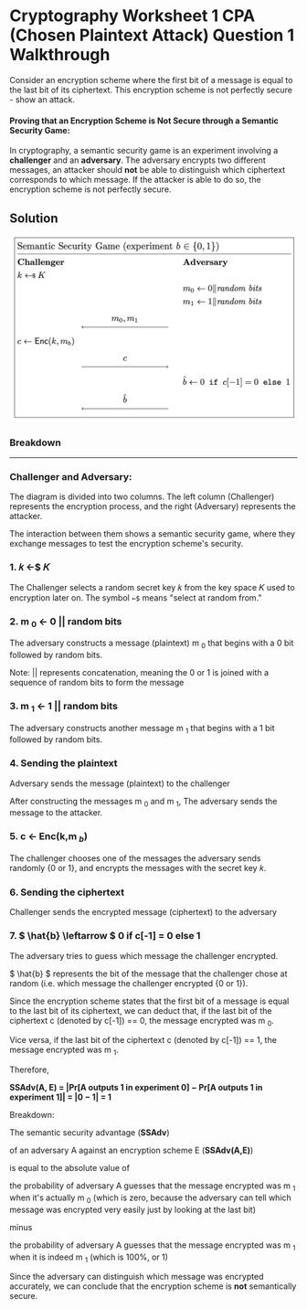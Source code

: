 # Cryptography Worksheet 1 CPA (Chosen Plaintext Attack) Question 1 Walkthrough

Consider an encryption scheme where the first bit of a message is equal to the last
bit of its ciphertext.
This encryption scheme is not perfectly secure - show an attack.

#### Proving that an Encryption Scheme is Not Secure through a Semantic Security Game:

In cryptography, a semantic security game is an experiment involving a **challenger** and an **adversary**. The adversary encrypts two different messages, an attacker should **not** be able to distinguish which ciphertext corresponds to which message. If the attacker is able to do so, the encryption scheme is not perfectly secure.

## Solution

![graph shown in q1](q1graph.png "Question1SemanticGraph")

### Breakdown

---

### Challenger and Adversary:

The diagram is divided into two columns. The left column (Challenger) represents the encryption process, and the right (Adversary) represents the attacker.

The interaction between them shows a semantic security game, where they exchange messages to test the encryption scheme's security.

### 1. 𝑘 ←$ 𝐾

The Challenger selects a random secret key 𝑘 from the key space 𝐾 used to encryption later on. The symbol `←$` means "select at random from."

### 2. m $_{0}$ ← 0 || random bits

The adversary constructs a message (plaintext) m $_{0}$ that begins with a 0 bit followed by random bits.

Note: || represents concatenation, meaning the 0 or 1 is joined with a sequence of random bits to form the message

### 3. m $_{1}$ ← 1 || random bits

The adversary constructs another message m $_{1}$ that begins with a 1 bit followed by random bits.

### 4. Sending the plaintext
Adversary sends the message (plaintext) to the challenger

After constructing the messages m $_{0}$ and m $_{1}$, The adversary sends the message to the attacker.

### 5. c ← Enc(k,m $_{b}$)

The challenger chooses one of the messages the adversary sends randomly {0 or 1}, and encrypts the messages with the secret key 𝑘.

### 6. Sending the ciphertext
Challenger sends the encrypted message (ciphertext) to the adversary

### 7. $ \hat{b} \leftarrow $ 0 if c[-1] = 0 else 1

The adversary tries to guess which message the challenger encrypted.


$ \hat{b} $ represents the bit of the message that the challenger chose at random (i.e. which message the challenger encrypted {0 or 1}).

Since the encryption scheme states that the first bit of a message is equal to the last bit of its ciphertext, we can deduct that, if the last bit of the ciphertext c (denoted by c[-1]) == 0, the message encrypted was m $_{0}$.

Vice versa, if the last bit of the ciphertext c (denoted by c[-1]) == 1, the message encrypted was m $_{1}$.

Therefore,

**SSAdv(A, E) = |Pr[A outputs 1 in experiment 0] − Pr[A outputs 1 in experiment 1]| = |0 − 1| = 1**

Breakdown:

The semantic security advantage (**SSAdv**)

of an adversary A against an encryption scheme E (**SSAdv(A,E)**)

is equal to the absolute value of 

the probability of adversary A guesses that the message encrypted was m $_{1}$ when it's actually m $_{0}$ (which is zero, because the adversary can tell which message was encrypted very easily just by looking at the last bit)

minus

the probability of adversary A guesses that the message encrypted was m $_{1}$ when it is indeed m $_{1}$ (which is 100%, or 1)

Since the adversary can distinguish which message was encrypted accurately, we can conclude that the encryption scheme is **not** semantically secure.

